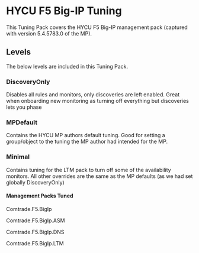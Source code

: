 # HYCU F5 Big-IP Tuning
This Tuning Pack covers the HYCU F5 Big-IP management pack (captured with version 5.4.5783.0 of the MP).

## Levels
The below levels are included in this Tuning Pack.

### DiscoveryOnly
Disables all rules and monitors, only discoveries are left enabled. Great when onboarding new monitoring as turning off everything but discoveries lets you phase 

### MPDefault
Contains the HYCU MP authors default tuning. Good for setting a group/object to the tuning the MP author had intended for the MP.

### Minimal
Contains tuning for the LTM pack to turn off some of the availability monitors. All other overrides are the same as the MP defaults (as we had set globally DiscoveryOnly)

#### Management Packs Tuned
Comtrade.F5.BigIp

Comtrade.F5.BigIp.ASM

Comtrade.F5.BigIp.DNS

Comtrade.F5.BigIp.LTM

